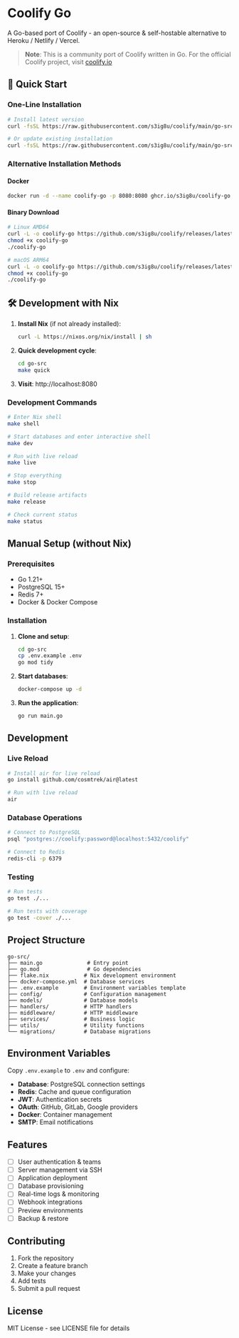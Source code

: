 # Coolify Go

A Go-based port of Coolify - an open-source & self-hostable alternative to Heroku / Netlify / Vercel.

> **Note**: This is a community port of Coolify written in Go. For the official Coolify project, visit [coolify.io](https://coolify.io)

## 🚀 Quick Start

### One-Line Installation
```bash
# Install latest version
curl -fsSL https://raw.githubusercontent.com/s3ig8u/coolify/main/go-src/install.sh | bash

# Or update existing installation
curl -fsSL https://raw.githubusercontent.com/s3ig8u/coolify/main/go-src/update.sh | bash
```

### Alternative Installation Methods

#### Docker
```bash
docker run -d --name coolify-go -p 8080:8080 ghcr.io/s3ig8u/coolify-go:latest
```

#### Binary Download
```bash
# Linux AMD64
curl -L -o coolify-go https://github.com/s3ig8u/coolify/releases/latest/download/coolify-go-linux-amd64
chmod +x coolify-go
./coolify-go

# macOS ARM64
curl -L -o coolify-go https://github.com/s3ig8u/coolify/releases/latest/download/coolify-go-darwin-arm64
chmod +x coolify-go
./coolify-go
```

## 🛠️ Development with Nix

1. **Install Nix** (if not already installed):
   ```bash
   curl -L https://nixos.org/nix/install | sh
   ```

2. **Quick development cycle**:
   ```bash
   cd go-src
   make quick
   ```

3. **Visit**: http://localhost:8080

### Development Commands

```bash
# Enter Nix shell
make shell

# Start databases and enter interactive shell
make dev

# Run with live reload
make live

# Stop everything
make stop

# Build release artifacts
make release

# Check current status
make status
```

## Manual Setup (without Nix)

### Prerequisites
- Go 1.21+
- PostgreSQL 15+
- Redis 7+
- Docker & Docker Compose

### Installation

1. **Clone and setup**:
   ```bash
   cd go-src
   cp .env.example .env
   go mod tidy
   ```

2. **Start databases**:
   ```bash
   docker-compose up -d
   ```

3. **Run the application**:
   ```bash
   go run main.go
   ```

## Development

### Live Reload
```bash
# Install air for live reload
go install github.com/cosmtrek/air@latest

# Run with live reload
air
```

### Database Operations
```bash
# Connect to PostgreSQL
psql "postgres://coolify:password@localhost:5432/coolify"

# Connect to Redis
redis-cli -p 6379
```

### Testing
```bash
# Run tests
go test ./...

# Run tests with coverage
go test -cover ./...
```

## Project Structure

```
go-src/
├── main.go              # Entry point
├── go.mod               # Go dependencies
├── flake.nix           # Nix development environment
├── docker-compose.yml  # Database services
├── .env.example        # Environment variables template
├── config/             # Configuration management
├── models/             # Database models
├── handlers/           # HTTP handlers
├── middleware/         # HTTP middleware
├── services/           # Business logic
├── utils/              # Utility functions
└── migrations/         # Database migrations
```

## Environment Variables

Copy `.env.example` to `.env` and configure:

- **Database**: PostgreSQL connection settings
- **Redis**: Cache and queue configuration
- **JWT**: Authentication secrets
- **OAuth**: GitHub, GitLab, Google providers
- **Docker**: Container management
- **SMTP**: Email notifications

## Features

- [ ] User authentication & teams
- [ ] Server management via SSH
- [ ] Application deployment
- [ ] Database provisioning
- [ ] Real-time logs & monitoring
- [ ] Webhook integrations
- [ ] Preview environments
- [ ] Backup & restore

## Contributing

1. Fork the repository
2. Create a feature branch
3. Make your changes
4. Add tests
5. Submit a pull request

## License

MIT License - see LICENSE file for details

